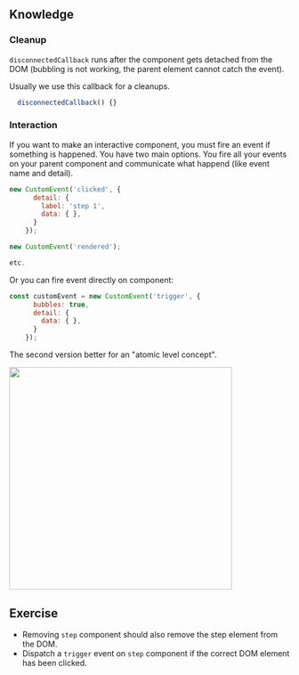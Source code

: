 ## Knowledge

### Cleanup

`disconnectedCallback` runs after the component gets detached from the DOM (bubbling is not working, the parent element cannot catch the event).

Usually we use this callback for a cleanups.

```js
  disconnectedCallback() {}
```

### Interaction
If you want to make an interactive component, you must fire an event if something is happened. You have two main options. You fire all your events on your parent component and communicate what happend (like event name and detail).

```js
new CustomEvent('clicked', {
      detail: {
        label: 'step 1',
        data: { },
      }
    });

new CustomEvent('rendered');

etc.
```

Or you can fire event directly on component:

```js
const customEvent = new CustomEvent('trigger', {
      bubbles: true,
      detail: {
        data: { },
      }
    });
```
The second version better for an "atomic level concept".

<img src="../img/events.png" width="400px">

## Exercise

- Removing ```step``` component should also remove the step element from the DOM.
- Dispatch a ```trigger``` event on ```step``` component if the correct DOM element has been clicked.
